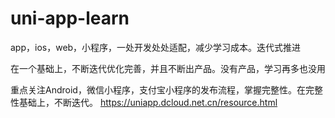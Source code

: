 # uni-app-learn
app，ios，web，小程序，一处开发处处适配，减少学习成本。迭代式推进

在一个基础上，不断迭代优化完善，并且不断出产品。没有产品，学习再多也没用

重点关注Android，微信小程序，支付宝小程序的发布流程，掌握完整性。在完整性基础上，不断迭代。
https://uniapp.dcloud.net.cn/resource.html